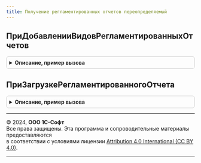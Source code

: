 ```yaml
---
title: Получение регламентированных отчетов переопределяемый
---
```



## ПриДобавленииВидовРегламентированныхОтчетов
<details style="margin: 1em 0; padding: 0.5em; border: 1px solid #ccc; border-radius: 6px;">

<summary style="font-weight: bold; cursor: pointer;">Описание, пример вызова</summary>

```bsl

// Переопределяется список и настройки видов регламентированных отчетов, обновления которых необходимо
// загружать из сервиса регламентированных отчетов.
// Параметры:
//  ВидыОтчетов - Массив из Структура - содержит настройки загрузки видов регламентированных отчетов.
//  Состав настроек см. ПолучениеРегламентированныхОтчетов.ОписаниеВидаРегламентированногоОтчета().
//  ДополнительныеПараметры - Структура - содержит дополнительные параметры обработки.
//
//@skip-warning
Процедура ПриДобавленииВидовРегламентированныхОтчетов(ВидыОтчетов, ДополнительныеПараметры) Экспорт
```

Пример вызова
```bsl
ПолучениеРегламентированныхОтчетовПереопределяемый.ПриДобавленииВидовРегламентированныхОтчетов(ВидыОтчетов, ДополнительныеПараметры) 
```
</details>

## ПриЗагрузкеРегламентированногоОтчета
<details style="margin: 1em 0; padding: 0.5em; border: 1px solid #ccc; border-radius: 6px;">

<summary style="font-weight: bold; cursor: pointer;">Описание, пример вызова</summary>

```bsl

// Переопределяются алгоритмы обработки файла загруженного
// из сервиса регламентированного отчета.
//
// Параметры:
//  ОписаниеФайла - Структура - описание файла регламентированного отчета:
//    * ДанныеФайла - ДвоичныеДанные - данные файла отчета;
//    * Идентификатор - Строка - идентификатор регламентированного отчета в сервисе;
//    * ИдентификаторВидаОтчета - Строка - идентификатор вида регламентированного отчета в сервисе;
//    * Наименование - Строка - наименование регламентированного отчета в сервисе;
//    * Версия - Число - номер актуальной версии;
//    * КонтрольнаяСумма - Число - контрольная сумма файла;
//    * Размер - Строка - размер файла;
//    * ОписаниеВерсии - Строка - описание версии регламентированного отчета.
//  Обработан - Булево - если Ложь, при обработке файла обновления были ошибки
//  и его необходимо загрузить повторно;
//  ДополнительныеПараметры - Структура - содержит дополнительные параметры обработки.
//
//@skip-warning
Процедура ПриЗагрузкеРегламентированногоОтчета(ОписаниеФайла, Обработан, ДополнительныеПараметры) Экспорт
```

Пример вызова
```bsl
ПолучениеРегламентированныхОтчетовПереопределяемый.ПриЗагрузкеРегламентированногоОтчета(ОписаниеФайла, Обработан, ДополнительныеПараметры) 
```
</details>

---

© 2024, **ООО 1С-Софт**  
Все права защищены. Эта программа и сопроводительные материалы предоставляются  
в соответствии с условиями лицензии [Attribution 4.0 International (CC BY 4.0)](https://creativecommons.org/licenses/by/4.0/legalcode).

---
